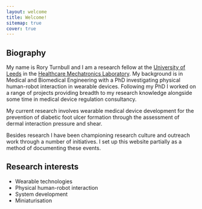 ```yaml
---
layout: welcome
title: Welcome!
sitemap: true
cover: true
---
```


## Biography

My name is Rory Turnbull and I am a research fellow at the [University of Leeds](https://www.leeds.ac.uk/) in the [Healthcare Mechatronics Laboratory](https://eps.leeds.ac.uk/mechanical-engineering-research-design-robotics-optimisation/doc/healthcare-mechatronics). My background is in Medical and Biomedical Engineering with a PhD investigating physical human-robot interaction in wearable devices. Following my PhD I worked on a range of projects providing breadth to my research knowledge alongside some time in medical device regulation consultancy. 

My current research involves wearable medical device development for the prevention of diabetic foot ulcer formation through the assessment of dermal interaction pressure and shear.

Besides research I have been championing research culture and outreach work through a number of initiatives. I set up this website partially as a method of documenting these events.

## Research interests

 <ul>
  <li>Wearable technologies</li>
  <li>Physical human-robot interaction</li>
  <li>System development</li>
  <li>Miniaturisation</li>
</ul> 
